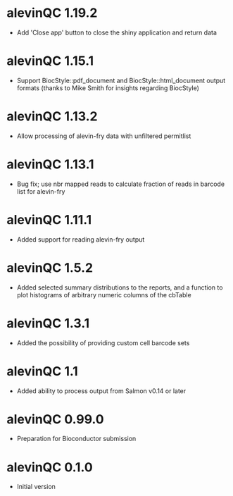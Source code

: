 # alevinQC 1.19.2

* Add 'Close app' button to close the shiny application and return data

# alevinQC 1.15.1

* Support BiocStyle::pdf_document and BiocStyle::html_document output formats (thanks to Mike Smith for insights regarding BiocStyle)

# alevinQC 1.13.2

* Allow processing of alevin-fry data with unfiltered permitlist

# alevinQC 1.13.1

* Bug fix; use nbr mapped reads to calculate fraction of reads in barcode list for alevin-fry

# alevinQC 1.11.1

* Added support for reading alevin-fry output

# alevinQC 1.5.2

* Added selected summary distributions to the reports, and a function to plot histograms of arbitrary numeric columns of the cbTable

# alevinQC 1.3.1

* Added the possibility of providing custom cell barcode sets

# alevinQC 1.1

* Added ability to process output from Salmon v0.14 or later

# alevinQC 0.99.0

* Preparation for Bioconductor submission

# alevinQC 0.1.0

* Initial version
